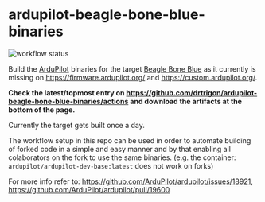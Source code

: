 # ardupilot-beagle-bone-blue-binaries

![workflow status](https://github.com/drtrigon/ardupilot-beagle-bone-blue-binaries/actions/workflows/ardupilot-beagle-bone-blue-binaries.yml/badge.svg)

Build the [ArduPilot](https://github.com/ArduPilot/ardupilot) binaries for the target [Beagle Bone Blue](https://ardupilot.org/copter/docs/common-beagle-bone-blue.html) as it currently is missing on https://firmware.ardupilot.org/ and https://custom.ardupilot.org/.

**Check the latest/topmost entry on https://github.com/drtrigon/ardupilot-beagle-bone-blue-binaries/actions and download the artifacts at the bottom of the page.**

Currently the target gets built once a day.

The workflow setup in this repo can be used in order to automate building of forked code in a simple and easy manner and by that enabling all colaborators on the fork to use the same binaries. (e.g. the container: `ardupilot/ardupilot-dev-base:latest` does not work on forks)

For more info refer to: https://github.com/ArduPilot/ardupilot/issues/18921, https://github.com/ArduPilot/ardupilot/pull/19600
